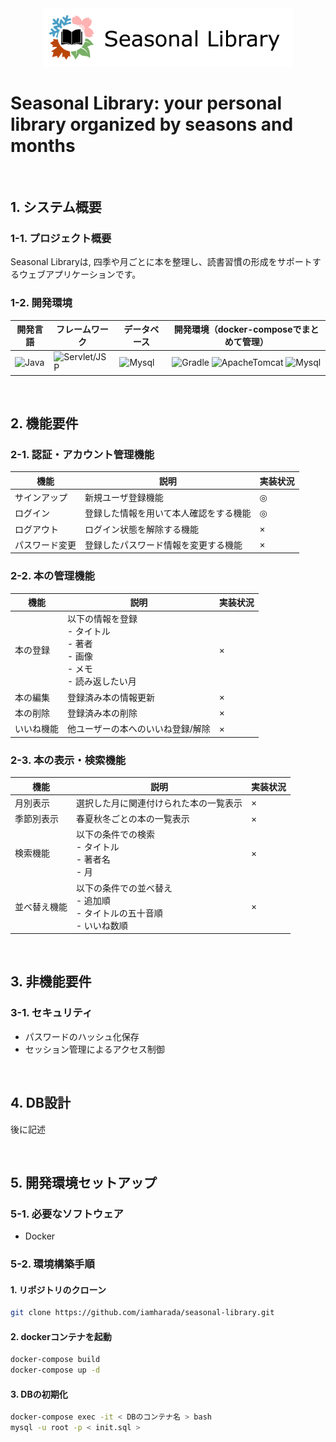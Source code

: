 
<div align="center"><img src="/img/logo.png" width="400"/></div>

# Seasonal Library: your personal library organized by seasons and months

<br>

## 1. システム概要
### 1-1. プロジェクト概要
Seasonal Libraryは, 四季や月ごとに本を整理し、読書習慣の形成をサポートするウェブアプリケーションです。

### 1-2. 開発環境 
|開発言語|フレームワーク|データベース|開発環境（docker-composeでまとめて管理）|
|---|---|---|---|
|![Java](https://img.shields.io/badge/Java-ED8B00?style=for-the-badge&logo=openjdk&logoColor=white)|![Servlet/JSP](https://img.shields.io/badge/-Servlet/JSP-007396.svg?logo=Servlet/JSP&style=for-the-badge)|![Mysql](https://img.shields.io/badge/MySQL-4479A1?style=for-the-badge&logo=mysql&logoColor=white)|![Gradle](https://img.shields.io/badge/Gradle-02303A?style=for-the-badge&logo=Gradle&logoColor=white)  ![ApacheTomcat](https://img.shields.io/badge/Apache%20Tomcat-F8DC75?style=for-the-badge&logo=apachetomcat&logoColor=black)  ![Mysql](https://img.shields.io/badge/MySQL-4479A1?style=for-the-badge&logo=mysql&logoColor=white)|

<br>

## 2. 機能要件
### 2-1. 認証・アカウント管理機能
| 機能 | 説明 | 実装状況 |
| --- | --- | --- |
| サインアップ | 新規ユーザ登録機能 | ◎ |
| ログイン | 登録した情報を用いて本人確認をする機能 | ◎ |
| ログアウト | ログイン状態を解除する機能 | × |
| パスワード変更 | 登録したパスワード情報を変更する機能 | × |

### 2-2. 本の管理機能
| 機能 | 説明 | 実装状況 |
| --- | --- | --- |
| 本の登録 | 以下の情報を登録<br>- タイトル<br>- 著者<br>- 画像<br>- メモ<br>- 読み返したい月 | × |
| 本の編集 | 登録済み本の情報更新 | × |
| 本の削除 | 登録済み本の削除 | × |
| いいね機能 | 他ユーザーの本へのいいね登録/解除 | × |

### 2-3. 本の表示・検索機能
| 機能 | 説明 | 実装状況 |
| --- | --- | --- |
| 月別表示 | 選択した月に関連付けられた本の一覧表示 | × |
| 季節別表示 | 春夏秋冬ごとの本の一覧表示 | × |
| 検索機能 | 以下の条件での検索<br>- タイトル<br>- 著者名<br>- 月 | × |
| 並べ替え機能 | 以下の条件での並べ替え<br>- 追加順<br>- タイトルの五十音順<br>- いいね数順 | × |

<br>

## 3. 非機能要件
### 3-1. セキュリティ
- パスワードのハッシュ化保存
- セッション管理によるアクセス制御

<br>

## 4. DB設計
後に記述

<br>

## 5. 開発環境セットアップ
### 5-1. 必要なソフトウェア
- Docker

### 5-2. 環境構築手順
#### 1. リポジトリのクローン
```bash
git clone https://github.com/iamharada/seasonal-library.git
``` 

#### 2. dockerコンテナを起動
```bash
docker-compose build
docker-compose up -d
```

#### 3. DBの初期化
```bash
docker-compose exec -it < DBのコンテナ名 > bash
mysql -u root -p < init.sql >
```
